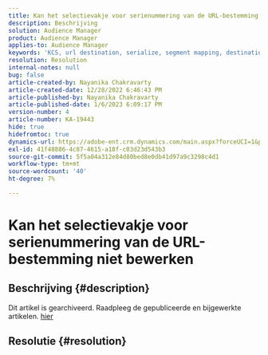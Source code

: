 ```yaml
---
title: Kan het selectievakje voor serienummering van de URL-bestemming niet bewerken
description: Beschrijving
solution: Audience Manager
product: Audience Manager
applies-to: Audience Manager
keywords: 'KCS, url destination, serialize, segment mapping, destination, '
resolution: Resolution
internal-notes: null
bug: false
article-created-by: Nayanika Chakravarty
article-created-date: 12/28/2022 6:46:43 PM
article-published-by: Nayanika Chakravarty
article-published-date: 1/6/2023 6:09:17 PM
version-number: 4
article-number: KA-19443
hide: true
hidefromtoc: true
dynamics-url: https://adobe-ent.crm.dynamics.com/main.aspx?forceUCI=1&pagetype=entityrecord&etn=knowledgearticle&id=6bad85f7-df86-ed11-81ac-6045bd0063aa
exl-id: 41f48886-4c87-4615-a18f-c03d23d543b3
source-git-commit: 5f5a04a312e84d80bed8e0db41d97a9c3298c4d1
workflow-type: tm+mt
source-wordcount: '40'
ht-degree: 7%

---
```


# Kan het selectievakje voor serienummering van de URL-bestemming niet bewerken

## Beschrijving {#description}

Dit artikel is gearchiveerd. Raadpleeg de gepubliceerde en bijgewerkte artikelen. [hier](https://experienceleague.adobe.com/search.html#sort=relevancy)

## Resolutie {#resolution}
